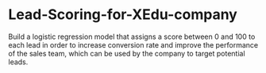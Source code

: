 # Lead-Scoring-for-XEdu-company
 Build a logistic regression model that assigns a score between 0 and 100 to each lead in order to increase conversion rate and improve the performance of the sales team, which can be used by the company to target  potential leads.
